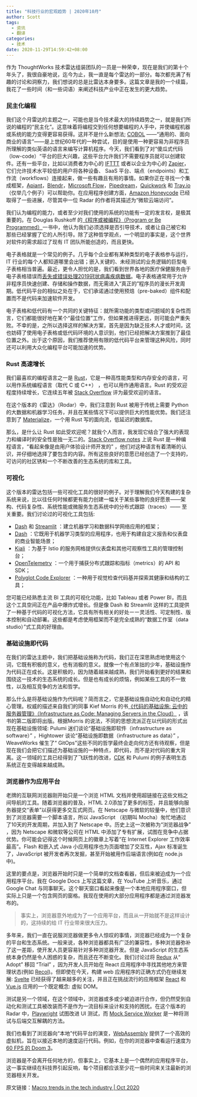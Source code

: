 ```yaml
---
title: "科技行业的宏观趋势 | 2020年10月"
author: Scott
tags:
  - 资讯
  - 翻译
categories:
  - 技术
date: 2020-11-29T14:59:42+08:00
---
```


作为 ThoughtWorks 技术雷达组装团队的一员是一种荣幸，现在是我们的第十个年头了，我很自豪地说，迄今为止，我一直是每个雷达的一部分。每次都充满了有趣的讨论和洞察力，我们想说的总是比雷达本身要多。这篇文章是我的一个续篇，我花了一些时间（和一些词语）来阐述科技产业中正在发生的更大趋势。

<!--more-->

### 民主化编程

我们这个月雷达的主题之一，可能也是当今技术最大的持续趋势之一，就是我们所说的编程的“民主化”。这意味着将编程交到任何想要编程的人手中，并使编程机器或系统的能力变得更容易获得。这并不是什么新想法; [COBOL](https://en.wikipedia.org/wiki/COBOL) ——“通用的、面向商业的语言”——是上世纪60年代的一种尝试，目的是使用一种更容易为非程序员所理解的类似英语的语言来编写计算机程序。今天，我们看到了对“傻瓜式代码（low-code）“平台的巨大兴趣，这些平台允许我们不需要程序员就可以创建软件。还有一些平台，比如以消费者为中心的 [IFTTT](https://ifttt.com/) 或者以企业为中心的 [Zapier](https://zapier.com/)，它们允许技术水平较低的用户将各种设备、 SaaS 平台、端点（endpoints）和工作流（workflows）连接起来，做一些有趣且有用的事情。如果你正在寻找一个集成框架，[Apiant](https://apiant.com/)，[Blendr](https://www.blendr.io/)，[Microsoft Flow](https://flow.microsoft.com/)，[Pipedream](https://pipedream.com/)，[Quickwork](https://quickwork.co/) 和 [Tray.io](https://tray.io/) （仅举几个例子）可以帮助你。在应用程序创建方面，[Amazon Honeycode](https://www.honeycode.aws/) 已经取得了一些进展，尽管其中一位 Radar 的作者将其描述为“微软云端访问”。

我们认为编程的能力，或者至少对我们使用的系统的功能有一定的发言权，是极其重要的。在 Douglas Rushkoff 的[《程序或被编程》（Program or Be Programmed）](https://rushkoff.com/books/program-or-be-programmed/)一书中，他认为我们必须选择是否引导技术，或者让自己被它和那些已经掌握了它的人所引导。除了这种哲学观点，一个明显的事实是，这个世界对软件的需求超过了现有 IT 团队所能创造的，而且更快。

电子表格就是一个常见的例子。几乎每个企业都有某种类型的电子表格参与运行，IT 行业的每个人都知道哪里会出错；嵌入关键的、未经测试的业务逻辑的巨型电子表格相当普遍。最近，更令人担忧的是，我们看到世界各地的医疗保健服务由于电子表格错误而[丢失或错误处理2019冠状病毒疾病数据](https://www.popularmechanics.com/technology/a34274176/uk-coronavirus-excel-spreadsheet-lost-cases/)。电子表格通常用于允许非程序员快速创建、存储和操作数据，而无需进入“真正的”程序员的漫长开发周期。低代码平台的相似之处在于，它们承诺通过使用预焙（pre-baked）组件和配置而不是代码来加速软件开发。

电子表格和低代码有一个共同的关键特征：就所需功能的类型或问题域的复杂性而言，它们都能很好地在某个“最佳位置”工作，但如果推进得更远，则可能会严重失败。不幸的是，之所以选择这样的解决方案，首先是因为缺乏技术人才或时间，这也妨碍了使用电子表格或低代码环境的人意识到，他们已经把解决方案推到了最佳位置之外。出于这个原因，我们推荐使用有限的低代码平台来管理这种风险，同时还可以利用大众化编程平台可能加速的优势。

### Rust 高速增长

我们最喜欢的编程语言之一是 [Rust](https://www.rust-lang.org/)，它是一种高性能类型和内存安全的语言，可以用作系统编程语言（取代 C 或 C++） ，也可以用作通用语言。Rust 的受欢迎程度持续增长，它连续五年被 [Stack Overflow](https://insights.stackoverflow.com/survey/2019#most-loved-dreaded-and-wanted) 评为最受欢迎的语言。

在这个版本的《雷达》（Rodar）中，我们注意到 Rust 被用于传统上需要 Python 的大数据和机器学习任务，并且在某些情况下可以提供巨大的性能优势。我们还注意到了 [Materialize](https://github.com/MaterializeInc/materialize)，一个用 Rust 写的面向流，低延迟的数据库。

那么，是什么让 Rust 如此受欢迎呢？就我个人而言，我发现它结合了强大的表现力和编译时的安全性是独一无二的。[Stack Overflow notes](https://stackoverflow.blog/2020/06/05/why-the-developers-who-use-rust-love-it-so-much/) 上说 Rust 是一种编程语言，“看起来像是由用户体验设计师开发的” ，他们对这种语言有着清晰的认识，并仔细地选择了要包含的内容。所有这些良好的意愿已经创造了一个支持的，可访问的社区锈和一个不断改善的生态系统的库和工具。

### 可视化

这个版本的雷达包括一些可视化工具的很好的例子。对于理解我们今天构建的复杂系统来说，比以往任何时候都更有能力创建一幅关于某些事物的良好愿景——架构、代码复杂性、系统性能或微服务生态系统中的分布式跟踪（traces）—— 至关重要。我们讨论过的可视化工具包括:

* [Dash](https://plotly.com/dash/) 和 [Streamlit](https://www.streamlit.io/) ：建立机器学习和数据科学网络应用的框架；
* [Dash](https://plotly.com/dash/) ：它既用于机器学习类型的应用程序，也用于构建自定义报告和仪表盘的商业智能场景；
* [Kiali](https://kiali.io/) ：为基于 Istio 的服务网格提供仪表盘和其他可观察性工具的管理控制台；
* [OpenTelemetry](https://opentelemetry.io/) ：一个用于捕获分布式跟踪和指标（metrics）的 API 和 SDK；
* [Polyglot Code Explorer](https://github.com/kornysietsma/polyglot-code-explorer) ：一种用于视觉检查代码基并探索其健康和结构的工具；

您可能已经熟悉主流 BI 工具的可视化功能，比如 Tableau 或者 Power BI，而且这个工具空间正在产品中爆炸式增长。但是像 Dash 和 Streamlit 这样的工具提供了一种基于代码的可视化方法，它具有所有相关的好处ーー灵活性、可定制性、版本控制和自动部署。这些都是考虑使用框架而不是完全成熟的“数据工作室（data studio）”式工具的好理由。

### 基础设施即代码

在我们的雷达主题中，我们把基础设施称为代码，我们正在深思熟虑地使用这个词，它既有积极的意义，也有消极的意义。就像一个有点笨拙的少年，基础设施作为代码正在成长。这是积极的，因为随着越来越成熟，我们开始看到更好的结果和围绕这一技术的生态系统的成长。但是也有成长的烦恼，例如某些工具的不一致性，以及相互竞争的方法和哲学。

那么什么是将基础设施作为代码呢？简而言之，它是基础设施自动化和自动化的精心管理。权威的描述来自我们的同事 Kief Morris 的书[《代码的基础设施: 云中的服务器管理》（Infrastructure as Code: Managing Servers in the Cloud）](https://www.thoughtworks.com/books/infrastructure-as-code) ，该书的第二版即将出版。根据Morris 的说法，不同的思想流派正在以代码的形式出现在基础设施领域: Pulumi 迷们谈论“基础设施即软件（infrastructure as software）” ，Hightower 谈论“基础设施即数据（infrastructure as data）” ，WeaveWorks 催生了“ GitOps”这些不同的哲学最终会走向何方还有待观察，但是现在我们会把它们描述为基础设施的一种特点，即代码，而不是对代码的重大背离。这一领域的工具已经得到了飞跃性的改进，[CDK](https://thoughtworks.com/radar/platforms/aws-cloud-development-kit) 和 Pulumi 的例子表明生态系统正在变得越来越成熟。

### 浏览器作为应用平台

老牌的互联网浏览器刚开始只是一个浏览 HTML 文档并使用超链接在这些文档之间导航的工具。随着浏览器的普及，HTML 2.0添加了更多的标签，并且能够向服务器提交“表单”以获得更多交互式网页。在 Netscape 与微软的较量中，他们意识到了浏览器需要一个脚本语言，所以 JavaScript （初期叫 Mocha）匆忙地通过了10天的开发周期，并加入到了 Netscape 中。历史上这一次被称为“浏览器战争” ，因为 Netscape 和微软等公司在 HTML 中添加了专有扩展，试图在竞争中占据优势。你可能会记得这个时候网页上的徽章上写着“在 Internet Explorer 工作效率最高”。Flash 和嵌入式 Java 小应用程序也为页面增加了交互性，Ajax 标准诞生了，JavaScript 被开发者再次发掘，甚至开始被用作后端语言(例如在 node.js 中)。

这里的要点是，浏览器开始时只是一个简单的文档查看器，但后来被迫成为一个应用程序平台。我在 Google Docs 上写这篇文章，在 YouTube 上听音乐，通过 Google Chat 与同事聊天。这个聊天窗口看起来像是一个本地应用程序窗口，但实际上只是一个包含网页的窗格。我现在使用的大部分应用程序都是通过浏览器发布的。

> 事实上，浏览器意外地成为了一个应用平台，而且从一开始就不是这样设计的，这持续的给 IT 行业带来很大压力。

多年来，我们一直在说服浏览器做更多令人惊叹的事情，浏览器已经成为一个复杂的平台和生态系统。一般来说，各种浏览器都具有广泛的兼容性，多种浏览器弥补了这一差距，使开发人员更容易针对多种浏览器开发。但是 JavaScript 的生态系统本身仍然是令人困惑的复杂，而且还在不断变化。我们讨论过将 [Redux](https://www.thoughtworks.com/radar/languages-and-frameworks/redux) 从“ Adopt” 移回 “Trial” ，因为开发人员开始在 React 应用程序中寻找其他地方来管理状态(例如 [Recol](https://www.thoughtworks.com/radar/languages-and-frameworks/recoil))。但即使在今天，构建 web 应用程序的正确方式仍在继续发展: [Svelte](https://thoughtworks.com/radar/languages-and-frameworks/svelte) 已经获得了越来越多的关注，并且正在挑战流行的应用框架 [React](https://thoughtworks.com/radar/languages-and-frameworks/react-js) 和 [Vue.js](https://thoughtworks.com/radar/languages-and-frameworks/vue-js) 应用的一个既定概念: 虚拟 DOM。

测试是另一个领域，在这个领域中，浏览器或多或少被迫进行合作，但仍然受到自动化和测试工具被改装而不是作为一流目标来设计和支持的困扰。在这个版本的 Radar 中，[Playwright](https://thoughtworks.com/radar/tools/playwright) 试图改进 UI 测试，而 [Mock Service Worker](https://thoughtworks.com/radar/languages-and-frameworks/mock-service-workers) 是一种将测试与后端交互解耦的方法。

我们也看到了浏览器向“本地”代码平台的演变，[WebAssembly](https://webassembly.org/)  提供了一个高效的虚拟机，旨在以接近本地的速度运行代码。例如，在你的浏览器中查看运行速度为[ 60 FPS 的 Doom 3](https://wasm.continuation-labs.com/d3demo/)。

浏览器是不会离开任何地方的，但事实上，它基本上是一个偶然的应用程序平台，这一事实继续在科技界引起反响，每个项目都应该至少花一些时间来关注最新的浏览器相关开发。



原文链接：[Macro trends in the tech industry | Oct 2020](https://www.thoughtworks.com/insights/blog/macro-trends-tech-industry-oct-2020)